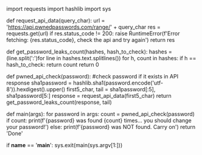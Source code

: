 import requests
import hashlib
import sys

def request_api_data(query_char):
	url = 'https://api.pwnedpasswords.com/range/' + query_char
	res = requests.get(url)
	if res.status_code != 200:
		raise RuntimeError(f'Error fetching: {res.status_code}, check the api and try again')
	return res 

def get_password_leaks_count(hashes, hash_to_check):
	hashes = (line.split(':')for line in hashes.text.splitlines())
	for h, count in hashes:
		if h == hash_to_check:
			return count 
	return 0

def pwned_api_check(password):
	#check password if it exists in API response
	sha1password = hashlib.sha1(password.encode('utf-8')).hexdigest().upper()
	first5_char, tail = sha1password[:5], sha1password[5:]
	response = request_api_data(first5_char)
	return get_password_leaks_count(response, tail)

def main(args):
	for password in args:
		count = pwned_api_check(password)
		if count:
			print(f'{password} was found {count} times... you should change your password!')
		else:
			print(f'{password} was NOT found. Carry on')
	return 'Done'

if __name__ == '__main__':
	sys.exit(main(sys.argv[1:]))
